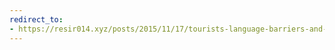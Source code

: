 ```yaml
---
redirect_to:
- https://resir014.xyz/posts/2015/11/17/tourists-language-barriers-and-the-act-of-helping/
---
```

